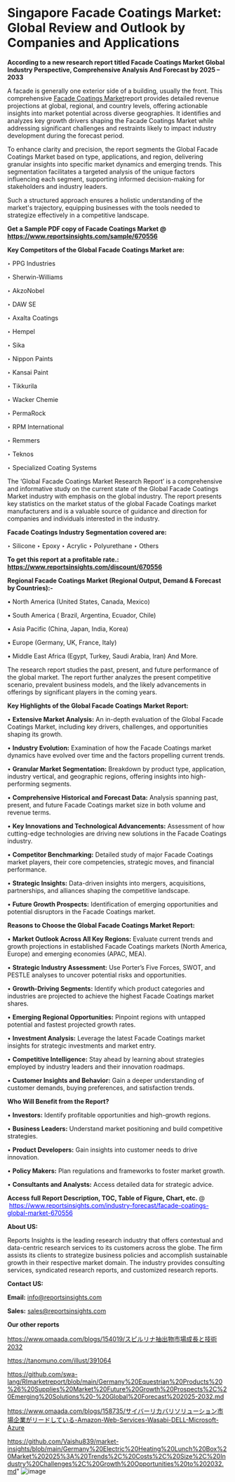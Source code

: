 # Singapore Facade Coatings Market: Global Review and Outlook by Companies and Applications

<strong>According to a new research report titled Facade Coatings Market Global Industry Perspective, Comprehensive Analysis And Forecast by 2025 – 2033</strong>

A facade is generally one exterior side of a building, usually the front. This comprehensive <a href=https://www.reportsinsights.com/sample/670556>Facade Coatings Market</a>report provides detailed revenue projections at global, regional, and country levels, offering actionable insights into market potential across diverse geographies. It identifies and analyzes key growth drivers shaping the Facade Coatings Market while addressing significant challenges and restraints likely to impact industry development during the forecast period.

To enhance clarity and precision, the report segments the Global Facade Coatings Market based on type, applications, and region, delivering granular insights into specific market dynamics and emerging trends. This segmentation facilitates a targeted analysis of the unique factors influencing each segment, supporting informed decision-making for stakeholders and industry leaders.

Such a structured approach ensures a holistic understanding of the market's trajectory, equipping businesses with the tools needed to strategize effectively in a competitive landscape.

<strong>Get a Sample PDF copy of Facade Coatings Market </strong><strong>@<a href=https://www.reportsinsights.com/sample/670556 style=color:#0000ff;> https://www.reportsinsights.com/sample/670556</a></strong></font>

<strong>Key Competitors of the Global Facade Coatings Market are:</strong>

‣ PPG Industries

‣ Sherwin-Williams

‣ AkzoNobel

‣ DAW SE

‣ Axalta Coatings

‣ Hempel

‣ Sika

‣ Nippon Paints

‣ Kansai Paint

‣ Tikkurila

‣ Wacker Chemie

‣ PermaRock

‣ RPM International

‣ Remmers

‣ Teknos

‣ Specialized Coating Systems

The ‘Global Facade Coatings Market Research Report’ is a comprehensive and informative study on the current state of the Global Facade Coatings Market industry with emphasis on the global industry. The report presents key statistics on the market status of the global Facade Coatings market manufacturers and is a valuable source of guidance and direction for companies and individuals interested in the industry.

<strong>Facade Coatings Industry Segmentation covered are:</strong>

‣ Silicone
‣ Epoxy
‣ Acrylic
‣ Polyurethane
‣ Others

<strong>To get this report at a profitable rate.: <a href=https://www.reportsinsights.com/discount/670556 style=color:#0000ff;>https://www.reportsinsights.com/discount/670556</a></strong></font>

<strong>Regional Facade Coatings Market (Regional Output, Demand &amp; Forecast by Countries):-</strong>

• North America (United States, Canada, Mexico)

• South America ( Brazil, Argentina, Ecuador, Chile)

• Asia Pacific (China, Japan, India, Korea)

• Europe (Germany, UK, France, Italy)

• Middle East Africa (Egypt, Turkey, Saudi Arabia, Iran) And More.

The research report studies the past, present, and future performance of the global market. The report further analyzes the present competitive scenario, prevalent business models, and the likely advancements in offerings by significant players in the coming years.

<strong>Key Highlights of the Global Facade Coatings Market Report:</strong>

• <strong>Extensive Market Analysis:</strong> An in-depth evaluation of the Global Facade Coatings Market, including key drivers, challenges, and opportunities shaping its growth.

• <strong>Industry Evolution:</strong> Examination of how the Facade Coatings market dynamics have evolved over time and the factors propelling current trends.

• <strong>Granular Market Segmentation:</strong> Breakdown by product type, application, industry vertical, and geographic regions, offering insights into high-performing segments.

• <strong>Comprehensive Historical and Forecast Data:</strong> Analysis spanning past, present, and future Facade Coatings market size in both volume and revenue terms.

• <strong>Key Innovations and Technological Advancements:</strong> Assessment of how cutting-edge technologies are driving new solutions in the Facade Coatings industry.

• <strong>Competitor Benchmarking:</strong> Detailed study of major Facade Coatings market players, their core competencies, strategic moves, and financial performance.

• <strong>Strategic Insights:</strong> Data-driven insights into mergers, acquisitions, partnerships, and alliances shaping the competitive landscape.

• <strong>Future Growth Prospects:</strong> Identification of emerging opportunities and potential disruptors in the Facade Coatings market.

<strong>Reasons to Choose the Global Facade Coatings Market Report:</strong>

• <strong>Market Outlook Across All Key Regions:</strong> Evaluate current trends and growth projections in established Facade Coatings markets (North America, Europe) and emerging economies (APAC, MEA).

• <strong>Strategic Industry Assessment:</strong> Use Porter’s Five Forces, SWOT, and PESTLE analyses to uncover potential risks and opportunities.

• <strong>Growth-Driving Segments:</strong> Identify which product categories and industries are projected to achieve the highest Facade Coatings market shares.

• <strong>Emerging Regional Opportunities:</strong> Pinpoint regions with untapped potential and fastest projected growth rates.

• <strong>Investment Analysis:</strong> Leverage the latest Facade Coatings market insights for strategic investments and market entry.

• <strong>Competitive Intelligence:</strong> Stay ahead by learning about strategies employed by industry leaders and their innovation roadmaps.

• <strong>Customer Insights and Behavior:</strong> Gain a deeper understanding of customer demands, buying preferences, and satisfaction trends.

<strong>Who Will Benefit from the Report?</strong>

• <strong>Investors:</strong> Identify profitable opportunities and high-growth regions.

• <strong>Business Leaders:</strong> Understand market positioning and build competitive strategies.

• <strong>Product Developers:</strong> Gain insights into customer needs to drive innovation.

• <strong>Policy Makers:</strong> Plan regulations and frameworks to foster market growth.

• <strong>Consultants and Analysts:</strong> Access detailed data for strategic advice.
</ul>
<strong>Access full Report Description, TOC, Table of Figure, Chart, etc. </strong>@  <a href=https://www.reportsinsights.com/industry-forecast/facade-coatings-global-market-670556 style=color:#0000ff;>https://www.reportsinsights.com/industry-forecast/facade-coatings-global-market-670556</a></font>

<strong><strong>About US</strong>:</strong>

Reports Insights is the leading research industry that offers contextual and data-centric research services to its customers across the globe. The firm assists its clients to strategize business policies and accomplish sustainable growth in their respective market domain. The industry provides consulting services, syndicated research reports, and customized research reports.

<strong>Contact US:</strong>

<p class=""""><b>Email:</b> <a href=mailto:info@reportsinsights.com>info@reportsinsights.com</a></p>
<p class=""""><b>Sales:</b> <a href=mailto:sales@reportsinsights.com>sales@reportsinsights.com</a></p>

<strong>Our other reports</strong>

<a href=https://www.omaada.com/blogs/154019/スピルリナ抽出物市場成長と技術2032>https://www.omaada.com/blogs/154019/スピルリナ抽出物市場成長と技術2032</a>

<a href=https://tanomuno.com/illust/391064>https://tanomuno.com/illust/391064</a>

<a href=https://github.com/swa-lang/RImarketreport/blob/main/Germany%20Equestrian%20Products%20%26%20Supplies%20Market%20Future%20Growth%20Prospects%2C%20Emerging%20Solutions%20-%20Global%20Forecast%202025-2032.md>https://github.com/swa-lang/RImarketreport/blob/main/Germany%20Equestrian%20Products%20%26%20Supplies%20Market%20Future%20Growth%20Prospects%2C%20Emerging%20Solutions%20-%20Global%20Forecast%202025-2032.md</a>

<a href=https://www.omaada.com/blogs/158735/サイバーリカバリソリューション市場企業がリードしている-Amazon-Web-Services-Wasabi-DELL-Microsoft-Azure>https://www.omaada.com/blogs/158735/サイバーリカバリソリューション市場企業がリードしている-Amazon-Web-Services-Wasabi-DELL-Microsoft-Azure</a>

<a href=https://github.com/Vaishu839/market-insights/blob/main/Germany%20Electric%20Heating%20Lunch%20Box%20Market%202025%3A%20Trends%2C%20Costs%2C%20Size%2C%20Industry%20Challenges%2C%20Growth%20Opportunities%20to%202032.md>https://github.com/Vaishu839/market-insights/blob/main/Germany%20Electric%20Heating%20Lunch%20Box%20Market%202025%3A%20Trends%2C%20Costs%2C%20Size%2C%20Industry%20Challenges%2C%20Growth%20Opportunities%20to%202032.md</a>"
![image](https://github.com/user-attachments/assets/50f1f4ed-95b1-451c-b591-65c49a34b185)

